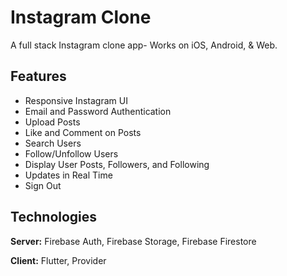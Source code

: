 # Instagram Clone

<p>A full stack Instagram clone app- Works on iOS, Android, & Web.</p>
<h2>Features</h2>
<ul>
    <li>Responsive Instagram UI</li>
    <li>Email and Password Authentication</li>
    <li>Upload Posts</li>
    <li>Like and Comment on Posts</li>
    <li>Search Users</li>
    <li>Follow/Unfollow Users</li>
    <li>Display User Posts, Followers, and Following</li>
    <li>Updates in Real Time</li>
    <li>Sign Out</li>
</ul>
<h2>Technologies</h2>
<p><strong>Server:</strong> Firebase Auth, Firebase Storage, Firebase Firestore</p>
<p><strong>Client:</strong> Flutter, Provider</p>
